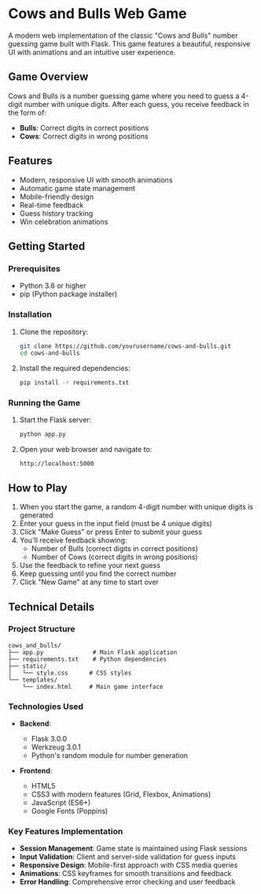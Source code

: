 # Cows and Bulls Web Game

A modern web implementation of the classic "Cows and Bulls" number guessing game built with Flask. This game features a beautiful, responsive UI with animations and an intuitive user experience.

## Game Overview

Cows and Bulls is a number guessing game where you need to guess a 4-digit number with unique digits. After each guess, you receive feedback in the form of:
- **Bulls**: Correct digits in correct positions
- **Cows**: Correct digits in wrong positions

## Features

- Modern, responsive UI with smooth animations
- Automatic game state management
- Mobile-friendly design
- Real-time feedback
- Guess history tracking
- Win celebration animations

## Getting Started

### Prerequisites

- Python 3.6 or higher
- pip (Python package installer)

### Installation

1. Clone the repository:
   ```bash
   git clone https://github.com/yourusername/cows-and-bulls.git
   cd cows-and-bulls
   ```

2. Install the required dependencies:
   ```bash
   pip install -r requirements.txt
   ```

### Running the Game

1. Start the Flask server:
   ```bash
   python app.py
   ```

2. Open your web browser and navigate to:
   ```
   http://localhost:5000
   ```

## How to Play

1. When you start the game, a random 4-digit number with unique digits is generated
2. Enter your guess in the input field (must be 4 unique digits)
3. Click "Make Guess" or press Enter to submit your guess
4. You'll receive feedback showing:
   - Number of Bulls (correct digits in correct positions)
   - Number of Cows (correct digits in wrong positions)
5. Use the feedback to refine your next guess
6. Keep guessing until you find the correct number
7. Click "New Game" at any time to start over

## Technical Details

### Project Structure
```
cows_and_bulls/
├── app.py              # Main Flask application
├── requirements.txt    # Python dependencies
├── static/
│   └── style.css      # CSS styles
└── templates/
    └── index.html     # Main game interface
```

### Technologies Used

- **Backend**:
  - Flask 3.0.0
  - Werkzeug 3.0.1
  - Python's random module for number generation

- **Frontend**:
  - HTML5
  - CSS3 with modern features (Grid, Flexbox, Animations)
  - JavaScript (ES6+)
  - Google Fonts (Poppins)

### Key Features Implementation

- **Session Management**: Game state is maintained using Flask sessions
- **Input Validation**: Client and server-side validation for guess inputs
- **Responsive Design**: Mobile-first approach with CSS media queries
- **Animations**: CSS keyframes for smooth transitions and feedback
- **Error Handling**: Comprehensive error checking and user feedback
